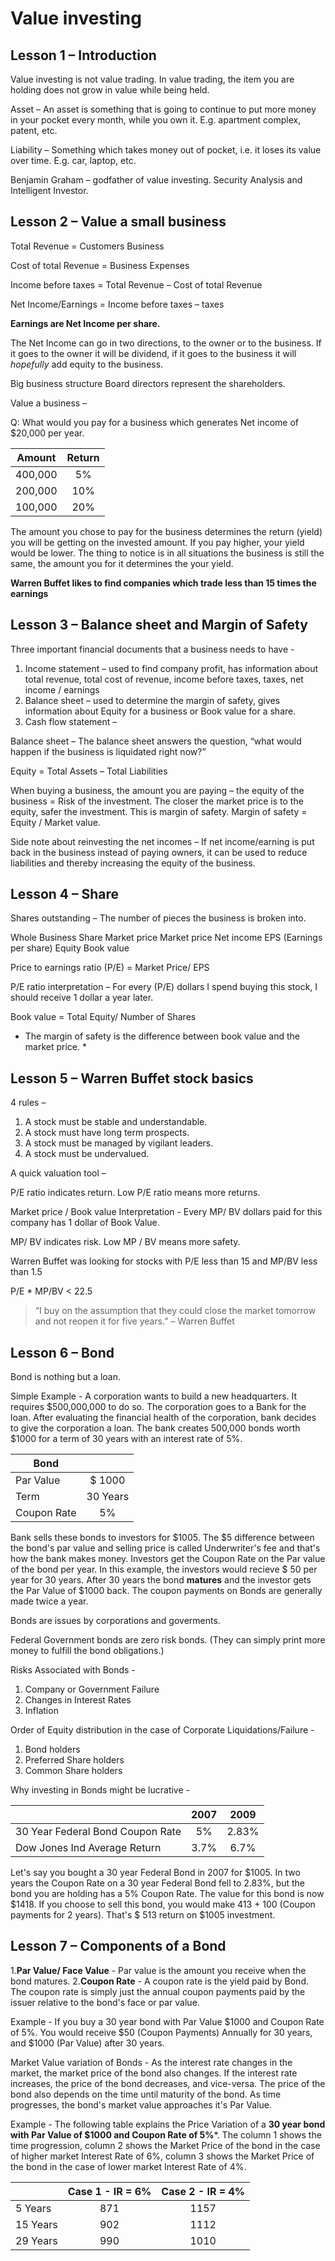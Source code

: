# Value investing


## Lesson 1 –  Introduction

Value investing is not value trading. In value trading, the item you are holding does not grow in value while being held. 


Asset – An asset is something that is going to continue to put more money in your pocket every month, while you own it. E.g. apartment complex, patent, etc.

Liability – Something which takes money out of pocket, i.e. it loses its value over time. E.g. car, laptop, etc.


Benjamin Graham – godfather of value investing. Security Analysis and Intelligent Investor.



## Lesson 2 – Value a small business

Total Revenue = Customers  Business

Cost of total Revenue = Business  Expenses

Income before taxes = Total Revenue – Cost of total Revenue

Net Income/Earnings = Income before taxes – taxes 

**Earnings are Net Income per share.**

The Net Income can go in two directions, to the owner or to the business. If it goes to the owner it will be dividend, if it goes to the business it will *hopefully* add equity to the business.


Big business structure
Board directors represent the shareholders.

Value a business – 

Q: What would you pay for a business which generates Net income of $20,000 per year.


| Amount       | Return         | 
| ------------- |:-------------:| 
| 400,000       | 5%            | 
| 200,000	      | 10%           |  
| 100,000	      | 20%           |



The amount you chose to pay for the business determines the return (yield) you will be getting on the invested amount. If you pay higher, your yield would be lower. The thing to notice is in all situations the business is still the same, the amount you for it determines the your yield. 

**Warren Buffet likes to find companies which trade less than 15 times the earnings**

## Lesson 3 – Balance sheet and Margin of Safety

Three important financial documents that a business needs to have -

1.	Income statement – used to find company profit, has information about total revenue, total cost of revenue, income before taxes, taxes, net income / earnings
2.	Balance sheet – used to determine the margin of safety, gives information about Equity for a business or Book value for a share.
3.	Cash flow statement – 

Balance sheet – 
The balance sheet answers the question, “what would happen if the business is liquidated right now?”

Equity = Total Assets – Total Liabilities

When buying a business, the amount you are paying – the equity of the business = Risk of the investment. The closer the market price is to the equity, safer the investment. This is margin of safety. Margin of safety = Equity / Market value.

Side note about reinvesting the net incomes – 
If net income/earning is put back in the business instead of paying owners, it can be used to reduce liabilities and thereby increasing the equity of the business.

## Lesson 4 – Share

Shares outstanding – The number of pieces the business is broken into.

Whole Business 	 	Share 
Market price			Market price
Net income 			EPS (Earnings per share)
Equity 				Book value


Price to earnings ratio (P/E) = Market Price/ EPS

P/E ratio interpretation – 
For every (P/E) dollars I spend buying this stock, I should receive 1 dollar a year later. 

Book value = Total Equity/ Number of Shares

* The margin of safety is the difference between book value and the market price. *

## Lesson 5 – Warren Buffet stock basics

4 rules – 
1.	A stock must be stable and understandable.
2.	A stock must have long term prospects.
3.	A stock must be managed by vigilant leaders.
4.	A stock must be undervalued. 

A quick valuation tool – 

P/E ratio indicates return. Low P/E ratio means more returns.

Market price / Book value Interpretation - 
Every MP/ BV dollars paid for this company has 1 dollar of Book Value.

MP/ BV indicates risk. Low MP / BV means more safety.


Warren Buffet was looking for stocks with P/E less than 15 and MP/BV less than 1.5

P/E * MP/BV < 22.5


>“I buy on the assumption that they could close the market tomorrow and not reopen it for five years.” – Warren Buffet 

## Lesson 6 – Bond 

Bond is nothing but a loan.

Simple Example - 
A corporation wants to build a new headquarters. It requires $500,000,000 to do so. The corporation goes to a Bank for the loan. After evaluating the financial health of the corporation, bank decides to give the corporation a loan. The bank creates 500,000 bonds worth $1000 for a term of 30 years with an interest rate of 5%. 

| Bond          |               | 
| ------------- |:-------------:| 
| Par Value     | $ 1000        | 
| Term	        | 30 Years      |  
| Coupon Rate   | 5%            |

Bank sells these bonds to investors for $1005. The $5 difference between the bond's par value and selling price is called Underwriter's fee and that's how the bank makes money. Investors get the Coupon Rate on the Par value of the bond per year. In this example, the investors would recieve $ 50 per year for 30 years. After 30 years the bond **matures** and the investor gets the Par Value of $1000 back. The coupon payments on Bonds are generally made twice a year.

Bonds are issues by corporations and goverments.

Federal Government bonds are zero risk bonds. (They can simply print more money to fulfill the bond obligations.)

Risks Associated with Bonds - 
1. Company or Government Failure
2. Changes in Interest Rates
3. Inflation

Order of Equity distribution in the case of Corporate Liquidations/Failure - 
1. Bond holders
2. Preferred Share holders
3. Common Share holders

Why investing in Bonds might be lucrative - 

|                                      |   2007        |   2009       | 
|:------------------------------------ |:-------------:|:------------:|
| 30 Year Federal Bond Coupon Rate     |  5%           |  2.83%       |
| Dow Jones Ind Average Return	       | 3.7%          |  6.7%        |

Let's say you bought a 30 year Federal Bond in 2007 for $1005. In two years the Coupon Rate on a 30 year Federal Bond fell to 2.83%, but the bond you are holding has a 5% Coupon Rate. The value for this bond is now $1418. If you choose to sell this bond, you would make 413 + 100 (Coupon payments for 2 years). That's $ 513 return on $1005 investment.

## Lesson 7 – Components of a Bond 

1.**Par Value/ Face Value** - Par value is the amount you receive when the bond matures.
2.**Coupon Rate** - A coupon rate is the yield paid by Bond. The coupon rate is simply just the annual coupon payments paid by the issuer relative to the bond's face or par value.

Example - 
If you buy a 30 year bond with Par Value $1000 and Coupon Rate of 5%. You would receive $50 (Coupon Payments) Annually for 30 years, and $1000 (Par Value) after 30 years. 

Market Value variation of Bonds - 
As the interest rate changes in the market, the market price of the bond also changes. If the interest rate increases, the price of the bond decreases, and vice-versa. The price of the bond also depends on the time until maturity of the bond. As time progresses, the bond's market value approaches it's Par Value.


Example - 
The following table explains the Price Variation of a **30 year bond with Par Value of $1000 and Coupon Rate of 5%***.
The column 1 shows the time progression, column 2 shows the Market Price of the bond in the case of higher market Interest Rate of 6%, column 3 shows the Market Price of the bond in the case of lower market Interest Rate of 4%.

|            |   Case 1 - IR = 6%   |   Case 2 - IR = 4%    | 
|:---------- |:-------------:|:------------:|
| 5 Years    |  871        |  1157       |
| 15 Years	 | 902|  1112      |
| 29 Years	 | 990        |  1010       |
